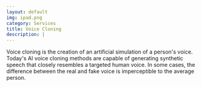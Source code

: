 ```yaml
---
layout: default
img: ipad.png
category: Services
title: Voice Cloning
description: |
---
```

  Voice cloning is the creation of an artificial simulation of a person's voice. Today's AI voice cloning methods are capable of generating synthetic speech that closely resembles a targeted human voice. In some cases, the difference between the real and fake voice is imperceptible to the average person.